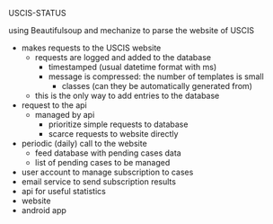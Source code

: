 USCIS-STATUS

using Beautifulsoup and mechanize to parse the website of USCIS

- makes requests to the USCIS website
    - requests are logged and added to the database
        - timestamped (usual datetime format with ms)
        - message is compressed: the number of templates is small
            - classes (can they be automatically generated from)
    - this is the only way to add entries to the database
- request to the api
    - managed by api
        - prioritize simple requests to database
        - scarce requests to website directly
- periodic (daily) call to the website
    - feed database with pending cases data
    - list of pending cases to be managed
- user account to manage subscription to cases
- email service to send subscription results
- api for useful statistics
- website
- android app
